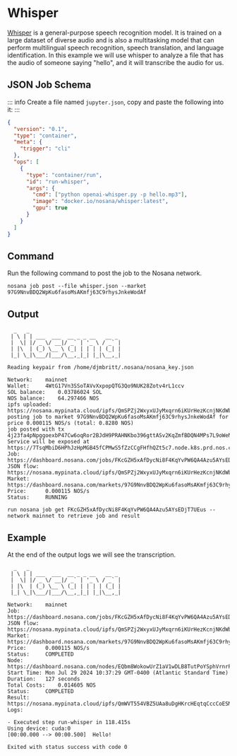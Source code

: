 # Whisper

[Whisper](https://github.com/openai/whisper) is a general-purpose speech recognition model. 
It is trained on a large dataset of diverse audio and is also a multitasking model that can perform multilingual speech recognition, speech translation, and language identification.
In this example we will use whisper to analyze a file that has the audio of someone saying "hello", and it will transcribe the audio for us.


## JSON Job Schema

::: info
Create a file named `jupyter.json`, copy and paste the following into it:
:::

```json
{
  "version": "0.1",
  "type": "container",
  "meta": {
    "trigger": "cli"
  },
  "ops": [
    {
      "type": "container/run",
      "id": "run-whisper",
      "args": {
        "cmd": ["python openai-whisper.py -p hello.mp3"],
        "image": "docker.io/nosana/whisper:latest",
        "gpu": true
      }
    }
  ]
}
```

## Command

Run the following command to post the job to the Nosana network.

```sh:no-line-numbers
nosana job post --file whisper.json --market 97G9NnvBDQ2WpKu6fasoMsAKmfj63C9rhysJnkeWodAf
```

## Output

```sh:no-line-numbers
  _   _
 | \ | | ___  ___  __ _ _ __   __ _
 |  \| |/ _ \/ __|/ _` | '_ \ / _` |
 | |\  | (_) \__ \ (_| | | | | (_| |
 |_| \_|\___/|___/\__,_|_| |_|\__,_|

Reading keypair from /home/djmbritt/.nosana/nosana_key.json

Network:	mainnet
Wallet:		4WtG17Vn3SSoTAVvXxpopQTG3Qo9NUK28Zotv4rL1ccv
SOL balance:	0.03786024 SOL
NOS balance:	64.297466 NOS
ipfs uploaded:	https://nosana.mypinata.cloud/ipfs/QmSPZj2WxyxUJyMxqrn6iKUrHezKcnjNKdWbi4VLDSGQBB
posting job to market 97G9NnvBDQ2WpKu6fasoMsAKmfj63C9rhysJnkeWodAf for price 0.000115 NOS/s (total: 0.8280 NOS)
job posted with tx 4j23fa4pNpggoexbP47Cw6oqRor2BJdH9PRAHNKbo396gttASv2KqZmfBDQN4MPs7L9oWeNJesfrekx2qP7Yf1ys!
Service will be exposed at https://7TsqMbiD6HPhJzHpMGB45fCPMwS5fZzCCgFHfhQZt5c7.node.k8s.prd.nos.ci
Job:		https://dashboard.nosana.com/jobs/FKcGZH5xAfDycNi8F4KqYvPW6QA4Azu5AYsEDjT7UEus
JSON flow:	https://nosana.mypinata.cloud/ipfs/QmSPZj2WxyxUJyMxqrn6iKUrHezKcnjNKdWbi4VLDSGQBB
Market:		https://dashboard.nosana.com/markets/97G9NnvBDQ2WpKu6fasoMsAKmfj63C9rhysJnkeWodAf
Price:		0.000115 NOS/s
Status:		RUNNING

run nosana job get FKcGZH5xAfDycNi8F4KqYvPW6QA4Azu5AYsEDjT7UEus --network mainnet to retrieve job and result
```

## Example

At the end of the output logs we will see the transcription.

```sh:no-line-numbers
  _   _
 | \ | | ___  ___  __ _ _ __   __ _
 |  \| |/ _ \/ __|/ _` | '_ \ / _` |
 | |\  | (_) \__ \ (_| | | | | (_| |
 |_| \_|\___/|___/\__,_|_| |_|\__,_|

Network:	mainnet
Job:		https://dashboard.nosana.com/jobs/FKcGZH5xAfDycNi8F4KqYvPW6QA4Azu5AYsEDjT7UEus
JSON flow:	https://nosana.mypinata.cloud/ipfs/QmSPZj2WxyxUJyMxqrn6iKUrHezKcnjNKdWbi4VLDSGQBB
Market:		https://dashboard.nosana.com/markets/97G9NnvBDQ2WpKu6fasoMsAKmfj63C9rhysJnkeWodAf
Price:		0.000115 NOS/s
Status:		COMPLETED
Node:		https://dashboard.nosana.com/nodes/EQbm8WokowUrZ1aV1wDLB8TutPoYSphVrnrP7ig4C1z8
Start Time:	Mon Jul 29 2024 10:37:29 GMT-0400 (Atlantic Standard Time)
Duration:	127 seconds
Total Costs:	0.014605 NOS
Status:		COMPLETED
Result:		https://nosana.mypinata.cloud/ipfs/QmWVT554VBZ5UAa8uDgHKrcHEqtqCccCoESMnAWKwYLac4
Logs:

- Executed step run-whisper in 118.415s
Using device: cuda:0
[00:00.000 --> 00:00.500]  Hello!

Exited with status success with code 0
```

